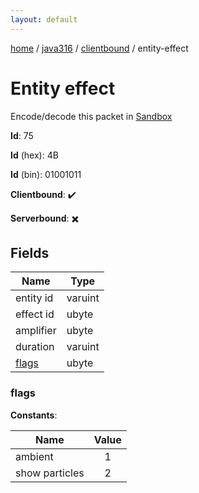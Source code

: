 ```yaml
---
layout: default
---
```


[home](/)  /  [java316](/protocol/java316)  /  [clientbound](/protocol/java316/clientbound)  /  entity-effect

# Entity effect

Encode/decode this packet in [Sandbox](../../../sandbox/java316#clientbound.entity_effect)

**Id**: 75

**Id** (hex): 4B

**Id** (bin): 01001011

**Clientbound**: ✔️

**Serverbound**: ✖️

## Fields

Name | Type
---|---
entity id | varuint
effect id | ubyte
amplifier | ubyte
duration | varuint
[flags](#flags) | ubyte

### flags

**Constants**:

Name | Value
---|:---:
ambient | 1
show particles | 2
